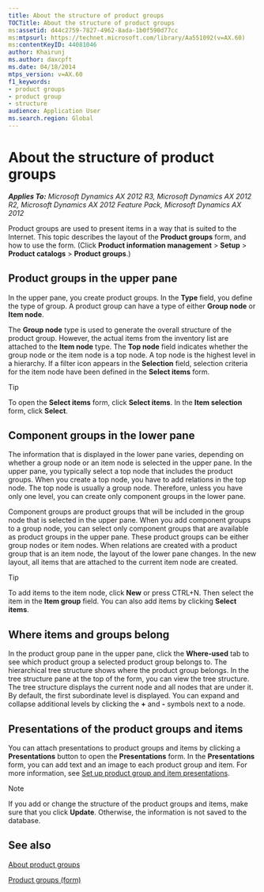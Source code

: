 ```yaml
---
title: About the structure of product groups
TOCTitle: About the structure of product groups
ms:assetid: d44c2759-7827-4962-8ada-1b0f590d77cc
ms:mtpsurl: https://technet.microsoft.com/library/Aa551092(v=AX.60)
ms:contentKeyID: 44081046
author: Khairunj
ms.author: daxcpft
ms.date: 04/18/2014
mtps_version: v=AX.60
f1_keywords:
- product groups
- product group
- structure
audience: Application User
ms.search.region: Global
---
```


# About the structure of product groups 


_**Applies To:** Microsoft Dynamics AX 2012 R3, Microsoft Dynamics AX 2012 R2, Microsoft Dynamics AX 2012 Feature Pack, Microsoft Dynamics AX 2012_

Product groups are used to present items in a way that is suited to the Internet. This topic describes the layout of the **Product groups** form, and how to use the form. (Click **Product information management** \> **Setup** \> **Product catalogs** \> **Product groups**.)

## Product groups in the upper pane

In the upper pane, you create product groups. In the **Type** field, you define the type of group. A product group can have a type of either **Group node** or **Item node**.

The **Group node** type is used to generate the overall structure of the product group. However, the actual items from the inventory list are attached to the **Item node** type. The **Top node** field indicates whether the group node or the item node is a top node. A top node is the highest level in a hierarchy. If a filter icon appears in the **Selection** field, selection criteria for the item node have been defined in the **Select items** form.


> [!TIP]
> <P>To open the <STRONG>Select items</STRONG> form, click <STRONG>Select items</STRONG>. In the <STRONG>Item selection</STRONG> form, click <STRONG>Select</STRONG>.</P>



## Component groups in the lower pane

The information that is displayed in the lower pane varies, depending on whether a group node or an item node is selected in the upper pane. In the upper pane, you typically select a top node that includes the product groups. When you create a top node, you have to add relations in the top node. The top node is usually a group node. Therefore, unless you have only one level, you can create only component groups in the lower pane.

Component groups are product groups that will be included in the group node that is selected in the upper pane. When you add component groups to a group node, you can select only component groups that are available as product groups in the upper pane. These product groups can be either group nodes or item nodes. When relations are created with a product group that is an item node, the layout of the lower pane changes. In the new layout, all items that are attached to the current item node are created.


> [!TIP]
> <P>To add items to the item node, click <STRONG>New</STRONG> or press CTRL+N. Then select the item in the <STRONG>Item group</STRONG> field. You can also add items by clicking <STRONG>Select items</STRONG>.</P>



## Where items and groups belong

In the product group pane in the upper pane, click the **Where-used** tab to see which product group a selected product group belongs to. The hierarchical tree structure shows where the product group belongs. In the tree structure pane at the top of the form, you can view the tree structure. The tree structure displays the current node and all nodes that are under it. By default, the first subordinate level is displayed. You can expand and collapse additional levels by clicking the **+** and **-** symbols next to a node.

## Presentations of the product groups and items

You can attach presentations to product groups and items by clicking a **Presentations** button to open the **Presentations** form. In the **Presentations** form, you can add text and an image to each product group and item. For more information, see [Set up product group and item presentations](set-up-product-group-and-item-presentations.md).


> [!NOTE]
> <P>If you add or change the structure of the product groups and items, make sure that you click <STRONG>Update</STRONG>. Otherwise, the information is not saved to the database.</P>



## See also

[About product groups](about-product-groups.md)

[Product groups (form)](https://technet.microsoft.com/library/aa572041\(v=ax.60\))

  


